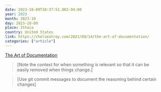 ```yaml
---
date: 2023-10-09T10:37:51.882-04:00
year: 2023
month: 2023-10
day: 2023-10-09
place: Ithaca
country: United States
link: https://chelseatroy.com/2021/09/14/the-art-of-documentation/
categories: ["article"]
---
```

[The Art of Documentation](https://chelseatroy.com/2021/09/14/the-art-of-documentation/)

> [Note the context for when something is relevant so that it can be easily removed when things change.]

> [Use git commit messages to document the reasoning behind certain changes]
